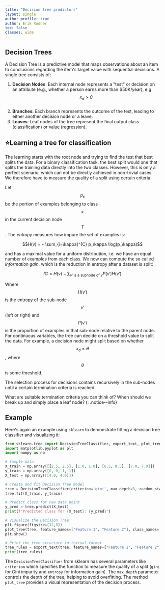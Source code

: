 ```yaml
---
title: "Decision tree predictors"
layout: single
author_profile: true
author: Erik Rodner
toc: false
classes: wide
---
```


## Decision Trees

A Decision Tree is a predictive model that maps observations about an item to conclusions regarding the item's target value with sequential decisions. 
A single tree consists of:

1. **Decision Nodes**: Each internal node represents a "test" or decision on an attribute (e.g., whether a person earns more than $50K/year), e.g. $$x_d > \theta$$.
2. **Branches**: Each branch represents the outcome of the test, leading to either another decision node or a leave.
3. **Leaves**: Leaf nodes of the tree represent the final output class (classification) or value (regression).

## ⭐Learning a tree for classification

The learning starts with the root node and trying to find the test that best splits the data. For
a binary classification task, the best split would one that splits the training data directly into the two classes.
However, this is only a perfect scenario, which can not be directly achieved in non-trivial cases.
We therefore have to measure the quality of a split using certain criteria.

Let $$p_\kappa$$ be the portion of examples belonging to class $$\kappa$$ in the current decision node $$T$$.
The *entropy* measures how impure the set of examples is:

$$H(v) = - \sum_{i=\kappa}^{C} p_\kappa \log(p_\kappa)$$

and has a maximal value for a uniform distribution, i.e. we have an equal number of examples from each class.
We now can compute the so called *information gain*, which is the reduction in entropy after a dataset is split:

$$IG = H(v) - \sum_{v' \;\text{is a subnode of}\; v} P(v') H(v')$$

Where $$H(v')$$ is the entropy of the sub-node $$v'$$ (left or right) and $$P(v')$$ is the proportion of examples in that sub-node relative to the parent node.
For continuous variables, the tree can decide on a threshold value to split the data. For example, a decision node might split based on whether $$x_d \leq \theta$$, where $$\theta$$
 is some threshold. 

The selection process for decisions contains recursively in the sub-nodes until a certain termination criteria is reached.

What are suitable termination criteria you can think of? When should we break up and simply place a leaf node?
{: .notice--info}

## Example

Here's again an example using `sklearn` to demonstrate fitting a decision tree classifier and visualizing it:

```python
from sklearn.tree import DecisionTreeClassifier, export_text, plot_tree
import matplotlib.pyplot as plt
import numpy as np

# Sample data
X_train = np.array([[2.5, 2.5], [1.0, 1.0], [8.5, 8.5], [7.0, 7.0]])
y_train = np.array([0, 0, 1, 1])
X_test = np.array([[4.0, 4.0]])

# Create and fit Decision Tree model
tree = DecisionTreeClassifier(criterion='gini', max_depth=3, random_state=42)
tree.fit(X_train, y_train)

# Predict class for new data point
y_pred = tree.predict(X_test)
print(f"Predicted class for {X_test}: {y_pred}")

# Visualize the Decision Tree
plt.figure(figsize=(12,8))
plot_tree(tree, feature_names=["Feature 1", "Feature 2"], class_names=["Class 0", "Class 1"], filled=True)
plt.show()

# Print the tree structure in textual format
tree_rules = export_text(tree, feature_names=["Feature 1", "Feature 2"])
print(tree_rules)
```

The `DecisionTreeClassifier` from sklearn has several parameters like `criterion` which specifies the function to measure the quality of a split (`gini` for Gini impurity and `entropy` for information gain). The `max_depth` parameter controls the depth of the tree, helping to avoid overfitting. The method `plot_tree` provides a visual representation of the decision process.
